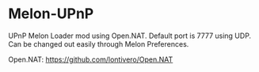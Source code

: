 # Melon-UPnP
UPnP Melon Loader mod using Open.NAT. Default port is 7777 using UDP. Can be changed out easily through Melon Preferences.

Open.NAT: https://github.com/lontivero/Open.NAT
